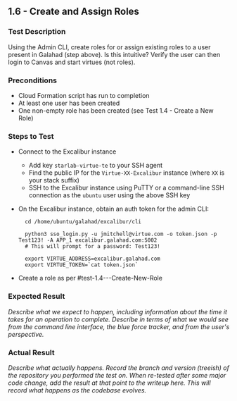 ## 1.6 - Create and Assign Roles

### Test Description

Using the Admin CLI, create roles for or assign existing roles to a user present in Galahad (step above). Is this intuitive? Verify the user can then login to Canvas and start virtues (not roles).

### Preconditions

- Cloud Formation script has run to completion
- At least one user has been created
- One non-empty role has been created (see Test 1.4 - Create a New Role)

### Steps to Test

- Connect to the Excalibur instance
    - Add key `starlab-virtue-te` to your SSH agent
    - Find the public IP for the `Virtue-XX-Excalibur` instance (where `XX` is your stack suffix) 
    - SSH to the Excalibur instance using PuTTY or a command-line SSH connection as the `ubuntu` user using the above SSH key

- On the Excalibur instance, obtain an auth token for the admin CLI:

        cd /home/ubuntu/galahad/excalibur/cli
        
        python3 sso_login.py -u jmitchell@virtue.com -o token.json -p Test123! -A APP_1 excalibur.galahad.com:5002
        # This will prompt for a password: Test123!
        
        export VIRTUE_ADDRESS=excalibur.galahad.com
        export VIRTUE_TOKEN=`cat token.json`

- Create a role as per #test-1.4---Create-New-Role

### Expected Result

*Describe what we expect to happen, including information about the time it takes for an operation to complete. Describe in terms of what we would see from the command line interface, the blue force tracker, and from the user's perspective.*

### Actual Result

*Describe what actually happens. Record the branch and version (treeish) of the repository you performed the test on. When re-tested after some major code change, add the result at that point to the writeup here. This will record what happens as the codebase evolves.*
